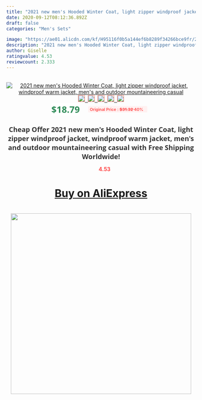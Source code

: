 ```yaml
---
title: "2021 new men's Hooded Winter Coat, light zipper windproof jacket, windproof warm jacket, men's and outdoor mountaineering casual"
date: 2020-09-12T08:12:36.892Z
draft: false
categories: "Men's Sets"

image: "https://ae01.alicdn.com/kf/H95116f0b5a144ef6b8289f34266bce9fr/2021-new-men-s-Hooded-Winter-Coat-light-zipper-windproof-jacket-windproof-warm-jacket-men-s.jpg"
description: "2021 new men's Hooded Winter Coat, light zipper windproof jacket, windproof warm jacket, men's and outdoor mountaineering casual"
author: Giselle
ratingvalue: 4.53
reviewcount: 2.333
---
```

<br>
<div style="text-align: center;">
<a href="https://s.click.aliexpress.com/e/_9f3t9T" target="_blank" rel="nofollow noopener noreferrer"><img alt="2021 new men's Hooded Winter Coat, light zipper windproof jacket, windproof warm jacket, men's and outdoor mountaineering casual" class="magnifier-image" src="https://ae01.alicdn.com/kf/H95116f0b5a144ef6b8289f34266bce9fr/2021-new-men-s-Hooded-Winter-Coat-light-zipper-windproof-jacket-windproof-warm-jacket-men-s.jpg_640x640.jpg">
<br>
<img style="border:1px solid salmon" src="https://ae01.alicdn.com/kf/H95116f0b5a144ef6b8289f34266bce9fr/2021-new-men-s-Hooded-Winter-Coat-light-zipper-windproof-jacket-windproof-warm-jacket-men-s.jpg_120x120.jpg">&nbsp;&nbsp;<img style="border:1px solid salmon" src="https://ae01.alicdn.com/kf/H6a0cfdba26b04cf4bb7af0faad09346cv/2021-new-men-s-Hooded-Winter-Coat-light-zipper-windproof-jacket-windproof-warm-jacket-men-s.jpg_120x120.jpg">&nbsp;&nbsp;<img style="border:1px solid salmon" src="https://ae01.alicdn.com/kf/H8ea2bbe351ad4192bdf545b31f3964aaX/2021-new-men-s-Hooded-Winter-Coat-light-zipper-windproof-jacket-windproof-warm-jacket-men-s.jpg_120x120.jpg">&nbsp;&nbsp;<img style="border:1px solid salmon" src="https://ae01.alicdn.com/kf/H976c7e4ef684418abcf4f74deec9b3das/2021-new-men-s-Hooded-Winter-Coat-light-zipper-windproof-jacket-windproof-warm-jacket-men-s.jpg_120x120.jpg">&nbsp;&nbsp;<img style="border:1px solid salmon" src="https://ae01.alicdn.com/kf/H61cae31eae114fa1bfefbf770672e6b03/2021-new-men-s-Hooded-Winter-Coat-light-zipper-windproof-jacket-windproof-warm-jacket-men-s.jpg_120x120.jpg"></a></div><br0>
<div style="text-align: center;"><span style="background-color: white; border: 0px; box-sizing: border-box; color: seagreen; display: inline-block; font-family: &quot;open sans&quot; , &quot;arial&quot; , &quot;helvetica&quot; , sans-serif , &quot;heiti&quot;; font-size: 24px; font-stretch: inherit; font-weight: 700; line-height: inherit; margin: 0px 10px 0px 0px; padding: 0px; vertical-align: middle;">$18.79 </span>
<span style="background: rgb(255 , 241 , 241); border-radius: 3px; border: 0px; box-sizing: border-box; color: #ff4747; display: inline-block; font-family: inherit; font-size: 12px; font-stretch: inherit; font-style: inherit; font-variant: inherit; font-weight: 600; line-height: inherit; margin: 0px; padding: 2px 5px; transform: scale(0.9); vertical-align: middle;">Original Price : <b style="text-decoration: line-through;">$31.32 </b> 40%&nbsp;&nbsp;</span></div>
<h1 style="color: #333333; display: inline-block; font-family: &quot;open sans&quot; , &quot;arial&quot; , &quot;helvetica&quot; , sans-serif , &quot;heiti&quot;; font-size: 18px; font-stretch: inherit; font-weight: 700; text-align: center;">Cheap Offer 2021 new men's Hooded Winter Coat, light zipper windproof jacket, windproof warm jacket, men's and outdoor mountaineering casual with Free Shipping Worldwide!</h1>
<div style="color: #ff4747; text-align: center;">
<img src="https://4.bp.blogspot.com/-M0ZcTcb-5uY/XleCXlxnR4I/AAAAAAAAAEc/OrjgMkXV1oMQFaCRZj5HQwOCBcu3w1FegCPcBGAYYCw/s1600/star.png" style="height: 15px;">&nbsp;<b>4.53</b></div>
<div class="button_cont" align="center"><a class="buynow_a" href="https://s.click.aliexpress.com/e/_9f3t9T" target="_blank" rel="nofollow noopener noreferrer"><H1>Buy on AliExpress</H1></a></div><br>
<div class="separator" style="clear: both; text-align: center;">
<img src="https://lh3.googleusercontent.com/-pTy5HemUv9M/XlePHvY0dAI/AAAAAAAAAE4/0nX5iRUoIWY8eMW9Dpxeirr157OZliDIgCLcBGAsYHQ/s1600/badge.gif" width="480">
</div>
